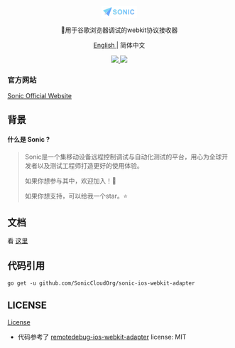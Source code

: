 <p align="center">
  <img width="80px" src="https://raw.githubusercontent.com/SonicCloudOrg/sonic-server/main/logo.png">
</p>
<p align="center">🎉用于谷歌浏览器调试的webkit协议接收器</p>
<p align="center">
  <a href="https://github.com/SonicCloudOrg/sonic-ios-webkit-adapter/blob/main/README.md">  
    English
  </a>
  <span>| 简体中文</span>
</p>
<p align="center">
  <a href="#">  
    <img src="https://img.shields.io/github/v/release/SonicCloudOrg/sonic-ios-webkit-adapter?include_prereleases">
  </a>
  <a href="#">  
    <img src="https://img.shields.io/github/go-mod/go-version/SonicCloudOrg/sonic-ios-webkit-adapter">
  </a>
</p>

### 官方网站
[Sonic Official Website](https://sonic-cloud.gitee.io/#/SIB)
## 背景

#### 什么是 Sonic ?

> Sonic是一个集移动设备远程控制调试与自动化测试的平台，用心为全球开发者以及测试工程师打造更好的使用体验。
>
>  如果你想参与其中，欢迎加入！💪
>
> 如果你想支持，可以给我一个star。⭐

## 文档

看 [这里](https://sonic-cloud.cn/siwa/re-siwa.html)

## 代码引用
```
go get -u github.com/SonicCloudOrg/sonic-ios-webkit-adapter
```

## LICENSE

[License](LICENSE)

 - 代码参考了 [remotedebug-ios-webkit-adapter](https://github.com/RemoteDebug/remotedebug-ios-webkit-adapter) license: MIT
